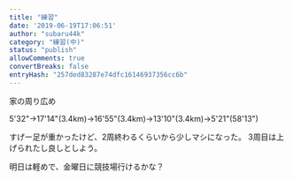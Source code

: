 ```yaml
---
title: "練習"
date: '2019-06-19T17:06:51'
author: "subaru44k"
category: "練習(中)"
status: "publish"
allowComments: true
convertBreaks: false
entryHash: "257ded83287e74dfc16146937356cc6b"
---
```

家の周り広め

5'32"→17'14"(3.4km)→16'55"(3.4km)→13'10"(3.4km)→5'21"(58'13")

すげー足が重かったけど、2周終わるくらいから少しマシになった。
3周目は上げられたし良しとしよう。

明日は軽めで、金曜日に競技場行けるかな？
